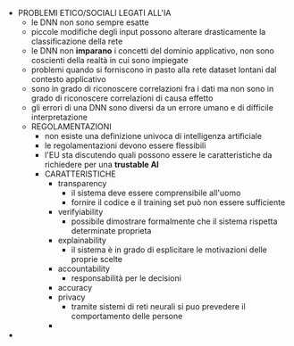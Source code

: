 - PROBLEMI ETICO/SOCIALI LEGATI ALL'IA
	- le DNN non sono sempre esatte
	- piccole modifiche degli input possono alterare drasticamente la classificazione della rete
	- le DNN non **imparano** i concetti del dominio applicativo, non sono coscienti della realtà in cui sono impiegate
	- problemi quando si forniscono in pasto alla rete dataset lontani dal contesto applicativo
	- sono in grado di riconoscere correlazioni fra i dati ma non sono in grado di riconoscere correlazioni di causa effetto
	- gli errori di una DNN sono diversi da un errore umano e di difficile interpretazione
	- REGOLAMENTAZIONI
		- non esiste una definizione univoca di intelligenza artificiale
		- le regolamentazioni devono essere flessibili
		- l'EU sta discutendo quali possono essere le caratteristiche da richiedere per una **trustable AI**
		- CARATTERISTICHE
			- transparency
				- il sistema deve essere comprensibile all'uomo
				- fornire il codice e il training set può non essere sufficiente
			- verifyiability
				- possibile dimostrare formalmente che il sistema rispetta determinate proprieta
			- explainability
				- il sistema è in grado di esplicitare le motivazioni delle proprie scelte
			- accountability
				- responsabilità per le decisioni
			- accuracy
			- privacy
				- tramite sistemi di reti neurali si puo prevedere il comportamento delle persone
			-
-